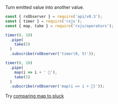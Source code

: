 <!--
name:		
title:		map
pageTitle:	RxJS map operator example + marble diagram
desc:		Turn emitted value into another value
docsUrl:	https://rxjs.dev/api/operators/map
-->

Turn emitted value into another value.  

```js
const { rxObserver } = require('api/v0.3');
const { timer } = require('rxjs');
const { map, take } = require('rxjs/operators');

timer(0, 10)
  .pipe(
    take(5)
  )
  .subscribe(rxObserver('timer(0, 5)'));

timer(0, 10)
  .pipe(
    map(i => i + ' 🦆'),
    take(5)
  )
  .subscribe(rxObserver('map(i => i + 🦆)'));

```


Try [comparing map to pluck](/rxjs/map-vs-pluck/)